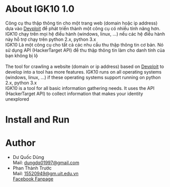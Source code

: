 # About IGK10 1.0
Công cụ thu thập thông tin cho một trang web (domain hoặc ip address) dựa vào [Devploit](https://githacktools.blogspot.com/2018/07/devploit-information-gathering-tool.html) để phát triển thành một công cụ có nhiều tính năng hơn. IGK10 chạy trên mọi hệ điều hành (windows, linux, ...) nếu các hệ điều hành này hỗ trợ chạy trên python 2.x, python 3.x<br />
IGK10 Là một công cụ cho tất cả các nhu cầu thu thập thông tin cơ bản. Nó sử dụng API (HackerTarget API) để thu thập thông tin làm cho danh tính của bạn không bị lộ<br /><br />
The tool for crawling a website (domain or ip address) based on [Devploit](https://githacktools.blogspot.com/2018/07/devploit-information-gathering-tool.html) to develop into a tool has more features. IGK10 runs on all operating systems (windows, linux, ...) if these operating systems support running on python 2.x, python 3.x<br />
IGK10 is a tool for all basic information gathering needs. It uses the API (HackerTarget API) to collect information that makes your identity unexplored
# Install and Run
# Author
  + Dư Quốc Dũng<br />
    Mail: dungdq01997@gmail.com<br />
  + Phan Thành Trước<br />
    Mail: 15520949@gm.uit.edu.vn<br />
    [Facebook Fanpage](https://www.facebook.com/TruocPT/?fb_dtsg_ag=Ady8hpoFdZYTe09E6-xwODi-qqvD-KwhNXlFfu4XPzi8XA%3AAdz-taMWD-yspnUPcxhbSAIlyXcI2Jmwn9DqRQJRgN_flg)


